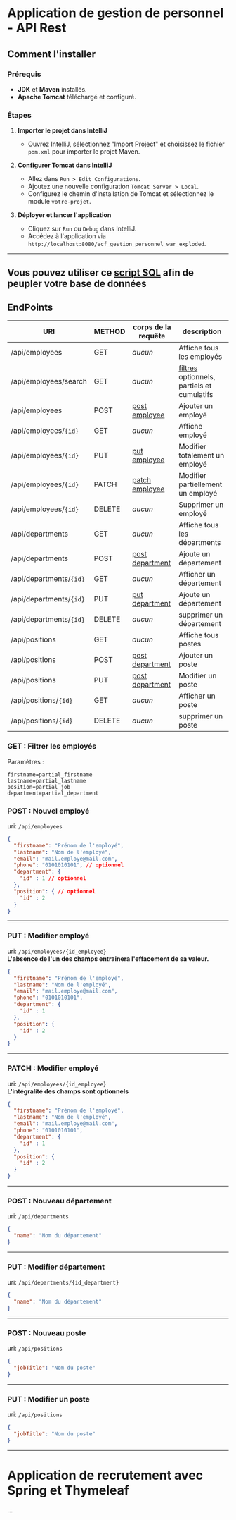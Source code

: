# Application de gestion de personnel - API Rest
## Comment l'installer

### Prérequis
- **JDK** et **Maven** installés.
- **Apache Tomcat** téléchargé et configuré.
### Étapes

1. **Importer le projet dans IntelliJ**
   - Ouvrez IntelliJ, sélectionnez "Import Project" et choisissez le fichier `pom.xml` pour importer le projet Maven.

2. **Configurer Tomcat dans IntelliJ**
   - Allez dans `Run > Edit Configurations`.
   - Ajoutez une nouvelle configuration `Tomcat Server > Local`.
   - Configurez le chemin d'installation de Tomcat et sélectionnez le module `votre-projet`.

2. **Déployer et lancer l'application**
   - Cliquez sur `Run` ou `Debug` dans IntelliJ.
   - Accédez à l'application via `http://localhost:8080/ecf_gestion_personnel_war_exploded`.

---

## Vous pouvez utiliser ce [script SQL](ecf_gestion_personnel/_sql/save.sql) afin de peupler votre base de données

## EndPoints
| URI                     | METHOD | corps de la requête                 | description                                                    |
|-------------------------|--------|-------------------------------------|----------------------------------------------------------------|
| /api/employees          | GET    | *aucun*                             | Affiche tous les employés                                      |
| /api/employees/search   | GET    | *aucun*                             | [filtres](#filter-employee) optionnels, partiels et cumulatifs |
| /api/employees          | POST   | [post employee](#post-employee)     | Ajouter un employé                                             |
| /api/employees/`{id}`   | GET    | *aucun*                             | Affiche employé                                                |
| /api/employees/`{id}`   | PUT    | [put employee](#put-employee)       | Modifier totalement un employé                                 |
| /api/employees/`{id}`   | PATCH  | [patch employee](#patch-employee)   | Modifier partiellement un employé                              |
| /api/employees/`{id}`   | DELETE | *aucun*                             | Supprimer un employé                                           |
| /api/departments        | GET    | *aucun*                             | Affiche tous les départments                                   |
| /api/departments        | POST   | [post department](#post-department) | Ajoute un département                                          |
| /api/departments/`{id}` | GET    | *aucun*                             | Afficher un département                                        |
| /api/departments/`{id}` | PUT    | [put department](#put-department)   | Ajoute un département                                          |
| /api/departments/`{id}` | DELETE | *aucun*                             | supprimer un département                                       |
| /api/positions          | GET    | *aucun*                             | Affiche tous postes                                            |
| /api/positions          | POST   | [post department](#post-position)   | Ajouter un poste                                               |
| /api/positions          | PUT    | [post department](#put-position)    | Modifier un poste                                              |
| /api/positions/`{id}`   | GET    | *aucun*                             | Afficher un poste                                              |
| /api/positions/`{id}`   | DELETE | *aucun*                             | supprimer un poste                                             |


### <a id="filter-employee"></a>GET : Filtrer les employés
Paramètres :
```text
firstname=partial_firstname
lastname=partial_lastname
position=partial_job
department=partial_department
```

### <a id="post-employee"></a>POST : Nouvel employé
uri: `/api/employees`
```json
{
  "firstname": "Prénom de l'employé",
  "lastname": "Nom de l'employé",
  "email": "mail.employe@mail.com",
  "phone": "0101010101", // optionnel
  "department": { 
    "id" : 1 // optionnel
  },
  "position": { // optionnel
    "id" : 2
  }
}
```
---
### <a id="put-employee"></a>PUT : Modifier employé
uri: `/api/employees/{id_employee}`  
**L'absence de l'un des champs entrainera l'effacement de sa valeur.**
```json
{
  "firstname": "Prénom de l'employé",
  "lastname": "Nom de l'employé",
  "email": "mail.employe@mail.com",
  "phone": "0101010101",
  "department": {
    "id" : 1
  },
  "position": {
    "id" : 2
  }
}
```
---
### <a id="patch-employee"></a> PATCH : Modifier employé
uri: `/api/employees/{id_employee}`  
**L'intégralité des champs sont optionnels**
```json
{
  "firstname": "Prénom de l'employé",
  "lastname": "Nom de l'employé",
  "email": "mail.employe@mail.com",
  "phone": "0101010101",
  "department": {
    "id" : 1 
  },
  "position": { 
    "id" : 2
  }
}
```
---
### <a id="put-department"></a> POST : Nouveau département
uri: `/api/departments`

```json
{
  "name": "Nom du département"
}
```
---
### <a id="post-department"></a> PUT : Modifier département
uri: `/api/departments/{id_department}`
```json
{
  "name": "Nom du département"
}
```
---
### <a id="post-position"></a> POST : Nouveau poste
uri: `/api/positions`

```json
{
  "jobTitle": "Nom du poste"
}
```
---
### <a id="put-position"></a> PUT : Modifier un poste
uri: `/api/positions`

```json
{
  "jobTitle": "Nom du poste"
}
```
---
# Application de recrutement avec Spring et Thymeleaf
...
